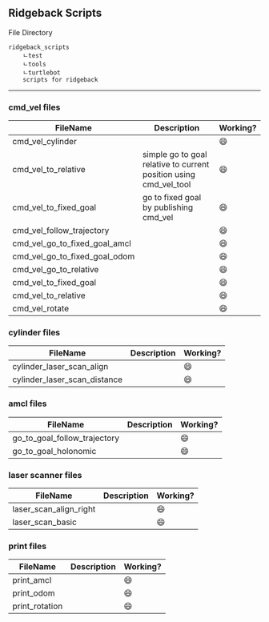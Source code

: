 ## Ridgeback Scripts 

File Directory 
```angular2html
ridgeback_scripts
    ㄴtest
    ㄴtools
    ㄴturtlebot
    scripts for ridgeback
```
------------
### cmd_vel files 
FileName | Description | Working? 
---------| ----------- | ---------|
cmd_vel_cylinder| |:smile:|
cmd_vel_to_relative|simple go to goal relative to current position using cmd_vel_tool|:smile:|
cmd_vel_to_fixed_goal|go to fixed goal by publishing cmd_vel|:smile:|
cmd_vel_follow_trajectory| | :smile: |
cmd_vel_go_to_fixed_goal_amcl| | :smile: |
cmd_vel_go_to_fixed_goal_odom| | :smile: |
cmd_vel_go_to_relative| | :smile: |
cmd_vel_to_fixed_goal| | :smile: |
cmd_vel_to_relative| | :smile: |
cmd_vel_rotate| | :smile: |

### cylinder files
FileName | Description | Working? 
---------| ----------- | ---------|
cylinder_laser_scan_align| | :smile: |
cylinder_laser_scan_distance| | :smile: |

### amcl files
FileName | Description | Working? 
---------| ----------- | ---------|
go_to_goal_follow_trajectory| | :smile: |
go_to_goal_holonomic| | :smile: |

### laser scanner files
FileName | Description | Working? 
---------| ----------- | ---------|
laser_scan_align_right| | :smile: |
laser_scan_basic| | :smile: |

### print files
FileName | Description | Working? 
---------| ----------- | ---------|
print_amcl| | :smile: |
print_odom| | :smile: |
print_rotation| | :smile: |
